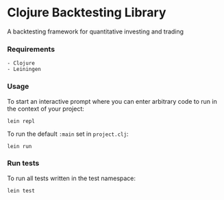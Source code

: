 # Clojure Backtesting Library

A backtesting framework for quantitative investing and trading

### Requirements

```
- Clojure
- Leiningen
```

### Usage

To start an interactive prompt where you can enter arbitrary code to run in the context of your project:
```
lein repl
```
To run the default `:main` set in `project.clj`:
```
lein run
```

### Run tests

To run all tests written in the test namespace:
```
lein test
```


